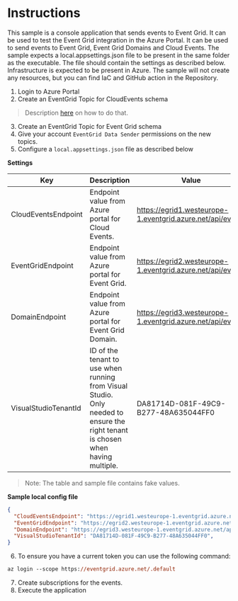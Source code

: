 ﻿# Instructions

This sample is a console application that sends events to Event Grid. It can be used to test the Event Grid integration in the Azure Portal.
It can be used to send events to Event Grid, Event Grid Domains and Cloud Events.
The sample expects a local.appsettings.json file to be present in the same folder as the executable. The file should contain the settings as described below.
Infrastructure is expected to be present in Azure. The sample will not create any resources, but you can find IaC and GitHub action in the Repository.


1. Login to Azure Portal
2. Create an EventGrid Topic for CloudEvents schema

> Description [here](https://learn.microsoft.com/en-us/azure/event-grid/create-custom-topic) on how to do that.

3. Create an EventGrid Topic for Event Grid schema
4. Give your account `EventGrid Data Sender` permissions on the new topics. 
5. Configure a `local.appsettings.json` file as described below

**Settings**

| Key                   | Description                                                                     | Value                                                                      |
|-----------------------|---------------------------------------------------------------------------------|----------------------------------------------------------------------------|
| CloudEventsEndpoint   | Endpoint value from Azure portal for Cloud Events.                              | https://egrid1.westeurope-1.eventgrid.azure.net/api/events                 |
| EventGridEndpoint     | Endpoint value from Azure portal for Event Grid.                                | https://egrid2.westeurope-1.eventgrid.azure.net/api/events                 |
| DomainEndpoint | Endpoint value from Azure portal for Event Grid Domain.                         | https://egrid3.westeurope-1.eventgrid.azure.net/api/events                 |
| VisualStudioTenantId  | ID of the tenant to use when running from Visual Studio. Only needed to ensure the right tenant is chosen when having multiple.        | DA81714D-081F-49C9-B277-48A635044FF0                                        |

> Note: The table and sample file contains fake values.

**Sample local config file**

```json
{
  "CloudEventsEndpoint": "https://egrid1.westeurope-1.eventgrid.azure.net/api/events",
  "EventGridEndpoint": "https://egrid2.westeurope-1.eventgrid.azure.net/api/events",
  "DomainEndpoint": "https://egrid3.westeurope-1.eventgrid.azure.net/api/events",
  "VisualStudioTenantId": "DA81714D-081F-49C9-B277-48A635044FF0",
}
```

6. To ensure you have a current token you can use the following command:
```ps
az login --scope https://eventgrid.azure.net/.default
```
7. Create subscriptions for the events.
8. Execute the application
